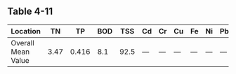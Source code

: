 ## Table 4-11

| **Location**       | **TN** | **TP** | **BOD** | **TSS** | **Cd** | **Cr** | **Cu** | **Fe** | **Ni** | **Pb** | **Zn** |
| ------------------ | ------ | ------ | ------- | ------- | ------ | ------ | ------ | ------ | ------ | ------ | ------ |
| Overall Mean Value | 3.47   | 0.416  | 8.1     | 92.5    | —      | —      | —      | —      | —      | —      | —      |
